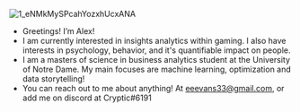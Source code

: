 ![1_eNMkMySPcahYozxhUcxANA](https://user-images.githubusercontent.com/120054183/207099347-80c1d3e8-2c1b-44d9-9de5-4c02c7fc6b59.gif)
- Greetings! I’m Alex!
- I am currently interested in insights analytics within gaming. I also have interests in psychology, behavior, and it's quantifiable impact on people.
- I am a masters of science in business analytics student at the University of Notre Dame. My main focuses are machine learning, optimization and data storytelling!
- You can reach out to me about anything! At eeevans33@gmail.com, or add me on discord at Cryptic#6191

<!---
Alex-Dreki/Alex-Dreki is a ✨ special ✨ repository because its `README.md` (this file) appears on your GitHub profile.
You can click the Preview link to take a look at your changes.
--->

